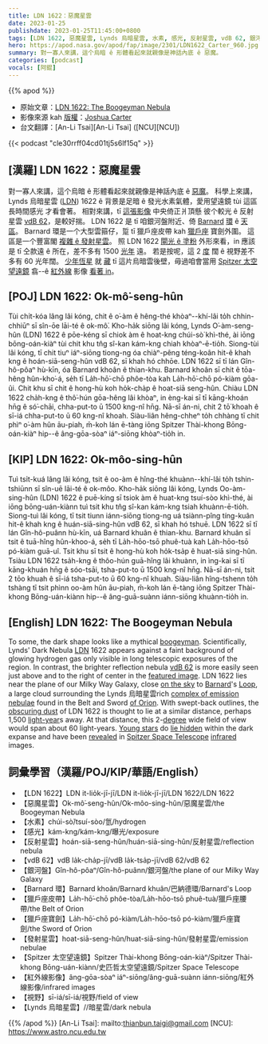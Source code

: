 ```yaml
---
title: LDN 1622：惡魔星雲
date: 2023-01-25
publishdate: 2023-01-25T11:45:00+0800
tags: [LDN 1622, 惡魔星雲, Lynds 烏暗星雲, 水素, 感光, 反射星雲, vdB 62, 銀河盤, Barnard 環, 獵戶座皮帶, 獵戶座寶劍, 發射星雲, Spitzer 太空望遠鏡, 紅外線影像, 視野]
hero: https://apod.nasa.gov/apod/fap/image/2301/LDN1622_Carter_960.jpg
summary: 對一寡人來講，這个烏暗 ê 形體看起來就親像是神話內底 ê 惡魔。
categories: [podcast]
vocals: [阿錕]
---
```


{{% apod %}}

- 原始文章：[LDN 1622: The Boogeyman Nebula](https://apod.nasa.gov/apod/ap230125.html)
- 影像來源 kah [版權][copyright]：[Joshua Carter](https://www.instagram.com/jc.astrophotos/)
- 台文翻譯：[An-Li Tsai][An-Li Tsai] ([NCU][NCU])

{{< podcast "cle30rrff04cd01tj5s6lf15q" >}}

## [漢羅] LDN 1622：惡魔星雲
對一寡人來講，這个烏暗 ê 形體看起來就親像是神話內底 ê [惡魔][boogeyman]。
科學上來講，Lynds 烏暗星雲 ([LDN][LDN]) 1622 ê 背景是足暗 ê 發光水素氣體，愛用望遠鏡 tùi 這區長時間感光 才看會著。
相對來講，tī [這張影像][featured image] 中央倚正爿頂懸 彼个較光 ê 反射星雲 [vdB 62][vdB 62]，是較好揣。
LDN 1622 是 tī 咱銀河盤附近、倚 [Barnard][Barnard] [環][Loop] ê [天區][on the sky]。
Barnard 環是一个大型雲箍仔，踅 tī 獵戶座皮帶 kah [獵戶座][of Orion] 寶劍外圍。
這區是一个豐富閣 [複雜 ê 發射星雲][complex of emission nebulae]。
照 LDN 1622 [閘光 ê 塗粉][obscuring dust] 外形來看，in 應該是 tī 仝款遠 ê 所在，差不多有 1500 [光年][light-year] 遠。
若是按呢，這 2 [度][degree] 闊 ê 視野差不多有 60 光年闊。
[少年恆星][Young stars] 就 [藏][lie hidden] tī 這片烏暗雲後壁，毋過咱會當用 [Spitzer 太空望遠鏡][Spitzer Space Telescope] 翕--ê [紅外線][infrared] 影像 [看著 in][revealed]。


## [POJ] LDN 1622: Ok-mô͘-seng-hûn
Tùi chi̍t-kóa lâng lâi kóng, chit ê o͘-àm ê hêng-thé khòaⁿ--khí-lâi to̍h chhin-chhiūⁿ sī sîn-ōe lāi-té ê ok-mô͘.
Kho-ha̍k siōng lâi kóng, Lynds O͘-àm-seng-hûn (LDN) 1622 ê pōe-kéng sī chiok àm ê hoat-kng chúi-sò͘ khì-thé, ài iōng bōng-oán-kiàⁿ tùi chit khu tn̂g sî-kan kám-kng chiah khòaⁿ-ē-tio̍h.
Siong-tùi lâi kóng, tī chit tiuⁿ iáⁿ-siōng tiong-ng óa chiàⁿ-pêng téng-koân hit-ê khah kng ê hoán-siā-seng-hûn vdB 62, sī khah hó chhōe.
LDN 1622 sī tī lán Gîn-hô-pôaⁿ hù-kīn, óa Barnard khoân ê thian-khu.
Barnard khoân sī chit ê tōa-hêng hûn-kho͘-á, se̍h tī La̍h-hō͘-chō phôe-tòa kah La̍h-hō͘-chō pó-kiàm gōa-ûi.
Chit khu sī chit ê hong-hù koh ho̍k-cha̍p ê hoat-siā seng-hûn.
Chiàu LDN 1622 cha̍h-kng ê thô͘-hún gōa-hêng lâi khòaⁿ, in èng-kai sī tī kāng-khoán hn̄g ê só͘-chāi, chha-put-to ū 1500 kng-nî hn̄g.
Nā-sī án-ni, chit 2 tō͘ khoah ê sī-iá chha-put-to ū 60 kng-nî khoah.
Siàu-liân hêng-chheⁿ to̍h chhàng tī chit phìⁿ o͘-àm hûn āu-piah, m̄-koh lán ē-tàng iōng Spitzer Thài-khong Bōng-oán-kiàⁿ hip--ê âng-gōa-sòaⁿ iáⁿ-siōng khòaⁿ-tio̍h in.

## [KIP] LDN 1622: Ok-môo-sing-hûn
Tuì tsi̍t-kuá lâng lâi kóng, tsit ê oo-àm ê hîng-thé khuànn--khí-lâi to̍h tshin-tshiūnn sī sîn-uē lāi-té ê ok-môo.
Kho-ha̍k siōng lâi kóng, Lynds Oo-àm-sing-hûn (LDN) 1622 ê puē-kíng sī tsiok àm ê huat-kng tsuí-sòo khì-thé, ài iōng bōng-uán-kiànn tuì tsit khu tn̂g sî-kan kám-kng tsiah khuànn-ē-tio̍h.
Siong-tuì lâi kóng, tī tsit tiunn iánn-siōng tiong-ng uá tsiànn-pîng tíng-kuân hit-ê khah kng ê huán-siā-sing-hûn vdB 62, sī khah hó tshuē.
LDN 1622 sī tī lán Gîn-hô-puânn hù-kīn, uá Barnard khuân ê thian-khu.
Barnard khuân sī tsit ê tuā-hîng hûn-khoo-á, se̍h tī La̍h-hōo-tsō phuê-tuà kah La̍h-hōo-tsō pó-kiàm guā-uî.
Tsit khu sī tsit ê hong-hù koh ho̍k-tsa̍p ê huat-siā sing-hûn.
Tsiàu LDN 1622 tsa̍h-kng ê thôo-hún guā-hîng lâi khuànn, in ìng-kai sī tī kāng-khuán hn̄g ê sóo-tsāi, tsha-put-to ū 1500 kng-nî hn̄g.
Nā-sī án-ni, tsit 2 tōo khuah ê sī-iá tsha-put-to ū 60 kng-nî khuah.
Siàu-liân hîng-tshenn to̍h tshàng tī tsit phìnn oo-àm hûn āu-piah, m̄-koh lán ē-tàng iōng Spitzer Thài-khong Bōng-uán-kiànn hip--ê âng-guā-suànn iánn-siōng khuànn-tio̍h in.

## [English] LDN 1622: The Boogeyman Nebula
To some, the dark shape looks like a mythical [boogeyman][boogeyman].
Scientifically, Lynds' Dark Nebula [LDN][LDN] 1622 appears against a faint background of glowing hydrogen gas only visible in long telescopic exposures of the region.
In contrast, the brighter reflection nebula [vdB 62][vdB 62] is more easily seen just above and to the right of center in the [featured image][featured image].
LDN 1622 lies near the plane of our Milky Way Galaxy, close [on the sky][on the sky] to [Barnard][Barnard]'s [Loop][Loop], a large cloud surrounding the Lynds 烏暗星雲rich [complex of emission nebulae][complex of emission nebulae] found in the Belt and Sword [of Orion][of Orion].
With swept-back outlines, the [obscuring dust][obscuring dust] of LDN 1622 is thought to lie at a similar distance, perhaps 1,500 [light-year][light-year]s away.
At that distance, this 2-[degree][degree] wide field of view would span about 60 light-years.
[Young stars][Young stars] do [lie hidden][lie hidden] within the dark expanse and have been [revealed][revealed] in [Spitzer Space Telescope][Spitzer Space Telescope] [infrared][infrared] images.

## 詞彙學習（漢羅/POJ/KIP/華語/English）
- 【LDN 1622】LDN it-lio̍k-jī-jī/LDN it-lio̍k-jī-jī/LDN 1622/LDN 1622
- 【惡魔星雲】Ok-mô͘-seng-hûn/Ok-môo-sing-hûn/惡魔星雲/the Boogeyman Nebula
- 【水素】chúi-sò͘/tsuí-sòo/氫/hydrogen
- 【感光】kám-kng/kám-kng/曝光/exposure
- 【反射星雲】hoán-siā-seng-hûn/huán-siā-sing-hûn/反射星雲/reflection nebula
- 【vdB 62】vdB la̍k-cha̍p-jī/vdB la̍k-tsa̍p-jī/vdB 62/vdB 62
- 【銀河盤】Gîn-hô-pôaⁿ/Gîn-hô-puânn/銀河盤/the plane of our Milky Way Galaxy
- 【Barnard 環】Barnard khoân/Barnard khuân/巴納德環/Barnard's Loop
- 【獵戶座皮帶】La̍h-hō͘-chō phôe-tòa/La̍h-hōo-tsō phuê-tuà/獵戶座腰帶/the Belt of Orion
- 【獵戶座寶劍】La̍h-hō͘-chō pó-kiàm/La̍h-hōo-tsō pó-kiàm/獵戶座寶劍/the Sword of Orion
- 【發射星雲】hoat-siā-seng-hûn/huat-siā-sing-hûn/發射星雲/emission nebulae
- 【Spitzer 太空望遠鏡】Spitzer Thài-khong Bōng-oán-kiàⁿ/Spitzer Thài-khong Bōng-uán-kiànn/史匹哲太空望遠鏡/Spitzer Space Telescope
- 【紅外線影像】âng-gōa-sòaⁿ iáⁿ-siōng/âng-guā-suànn iánn-siōng/紅外線影像/infrared images
- 【視野】sī-iá/sī-iá/視野/field of view
- 【Lynds 烏暗星雲】//暗星雲/dark nebula


{{% /apod %}}
[An-Li Tsai]: mailto:thianbun.taigi@gmail.com
[NCU]: https://www.astro.ncu.edu.tw

[copyright]: https://apod.nasa.gov/apod/fap/lib/about_apod.html#srapply
[License]: https://creativecommons.org/licenses/by/2.0/

[boogeyman]:https://en.wikipedia.org/wiki/Bogeyman
[LDN]:http://heasarc.gsfc.nasa.gov/W3Browse/nebula-catalog/ldn.html
[vdB 62]:https://it.wikipedia.org/wiki/VdB_62
[featured image]:https://www.instagram.com/p/CnhRwMapWsn/
[on the sky]:https://apod.nasa.gov/apod/ap101023.html
[Barnard]:https://en.wikipedia.org/wiki/Barnard%27s_Loop
[Loop]:https://apod.nasa.gov/apod/ap170406.html
[complex of emission nebulae]:https://apod.nasa.gov/apod/ap070125.html
[of Orion]:http://www.gb.nrao.edu/~rmaddale/Education/OrionTourCenter/optical.html
[obscuring dust]:https://apod.nasa.gov/apod/ap201122.html
[light-year]:https://spaceplace.nasa.gov/light-year/en/
[degree]:https://www.1728.org/angsize.htm
[Young stars]:https://ui.adsabs.harvard.edu/abs/2009AJ....137.3843B/abstract
[lie hidden]:https://d.newsweek.com/en/full/1984642/two-cats-hiding-space.jpg
[revealed]:https://www.researchgate.net/figure/The-L1622-cloud-as-seen-by-Spitzer-36-m-blue-8-m-green-and-24-m-red-Emission_fig10_235684871
[Spitzer Space Telescope]:https://www.nasa.gov/mission_pages/spitzer/infrared/index.html
[infrared]:https://science.nasa.gov/ems/07_infraredwaves

